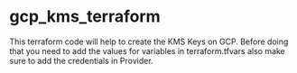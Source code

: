 # gcp_kms_terraform
This terraform code will help to create the KMS Keys on GCP.
Before doing that you need to add the values for variables in terraform.tfvars 
also make sure to add the credentials in Provider.

